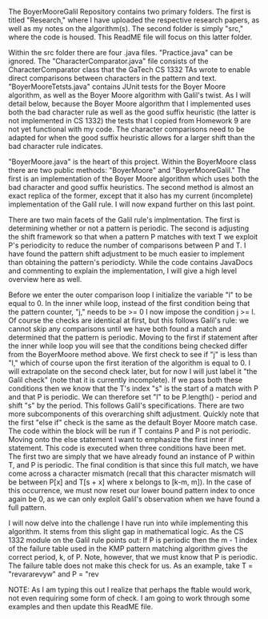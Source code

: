 The BoyerMooreGalil Repository contains two primary folders. The first is titled "Research," where I have uploaded the respective research papers, as well as my notes on the algorithm(s). The second folder is simply "src," where the code is housed. This ReadME file will focus on this latter folder.

Within the src folder there are four .java files. "Practice.java" can be ignored. The "CharacterComparator.java" file consists of the CharacterComparator class that the GaTech CS 1332 TAs wrote to enable direct comparisons between characters in the pattern and text. "BoyerMooreTetsts.java" contains JUnit tests for the Boyer Moore algorithm, as well as the Boyer Moore algorithm with Galil's twist. As I will detail below, because the Boyer Moore algorithm that I implemented uses both the bad character rule as well as the good suffix heuristic (the latter is not implemented in CS 1332) the tests that I copied from Homework 9 are not yet functional with my code. The character comparisons need to be adapted for when the good suffix heuristic allows for a larger shift than the bad character rule indicates.

"BoyerMoore.java" is the heart of this project. Within the BoyerMoore class there are two public methods: "BoyerMoore" and "BoyerMooreGalil." The first is an implementation of the Boyer Moore algorithm which uses both the bad character and good suffix heuristics. The second method is almost an exact replica of the former, except that it also has my current (incomplete) implementation of the Galil rule. I will now expand further on this last point.

There are two main facets of the Galil rule's implmentation. The first is determining whether or not a pattern is periodic. The second is adjusting the shift framework so that when a pattern P matches with text T we exploit P's periodicity to reduce the number of comparisons between P and T. I have found the pattern shift adjustment to be much easier to implement than obtaining the pattern's periodicty. While the code contains JavaDocs and commenting to explain the implementation, I will give a high level overview here as well.

Before we enter the outer comparison loop I initialize the variable "l" to be equal to 0. In the inner while loop, instead of the first condition being that the pattern counter, "j," needs to be >= 0 I now impose the condition j >= l. Of course the checks are identical at first, but this follows Galil's rule: we cannot skip any comparisons until we have both found a match and determined that the pattern is periodic. 
Moving to the first if statement after the inner while loop you will see that the conditions being checked differ from the BoyerMoore method above. We first check to see if "j" is less than "l," which of course upon the first iteration of the algorithm is equal to 0. I will extrapolate on the second check later, but for now I will just label it "the Galil check" (note that it is currently incomplete). If we pass both these conditions then we know that the T's index "s" is the start of a match with P and that P is periodic. We can therefore set "l" to be P.length() - period and shift "s" by the period. This follows Galil's specifications.
There are two more subcomponents of this overarching shift adjustment. Quickly note that the first "else if" check is the same as the default Boyer Moore match case. The code within the block will be run if T contains P and P is not periodic. Moving onto the else statement I want to emphasize the first inner if statement. This code is executed when three conditions have been met. The first two are simply that we have already found an instance of P within T, and P is periodic. The final condition is that since this full match, we have come across a character mismatch (recall that this character mismatch will be between P[x] and T[s + x] where x belongs to [k-m, m]). In the case of this occurrence, we must now reset our lower bound pattern index to once again be 0, as we can only exploit Galil's observation when we have found a full pattern.

I will now delve into the challenge I have run into while implementing this algorithm. It stems from this slight gap in mathematical logic. As the CS 1332 module on the Galil rule points out: If P is periodic then the m - 1 index of the failure table used in the KMP pattern matching algorithm gives the correct period, k, of P. Note, however, that we must know that P is periodic. The failure table does not make this check for us.
As an example, take T = "revararevyw" and P = "rev

NOTE: As I am typing this out I realize that perhaps the ftable would work, not even requiring some form of check. I am going to work through some examples and then update this ReadME file.
